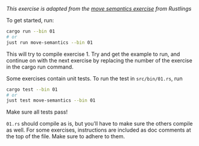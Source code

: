 _This exercise is adapted from the
[move semantics exercise](https://github.com/rust-lang/rustlings/tree/main/exercises/move_semantics)
from Rustlings_

To get started, run:

```bash
cargo run --bin 01
# or
just run move-semantics --bin 01
```

This will try to compile exercise 1. Try and get the example to run, and
continue on with the next exercise by replacing the number of the exercise in
the cargo run command.

Some exercises contain unit tests. To run the test in `src/bin/01.rs`, run

```bash
cargo test --bin 01
# or
just test move-semantics --bin 01
```

Make sure all tests pass!

`01.rs` should compile as is, but you'll have to make sure the others compile as
well. For some exercises, instructions are included as doc comments at the top
of the file. Make sure to adhere to them.
